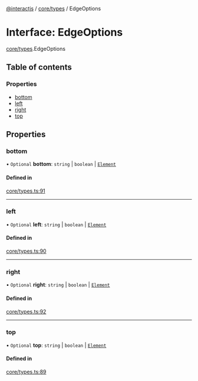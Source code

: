 [@interactjs](../README.md) / [core/types](../modules/core_types.md) / EdgeOptions

# Interface: EdgeOptions

[core/types](../modules/core_types.md).EdgeOptions

## Table of contents

### Properties

- [bottom](core_types.EdgeOptions.md#bottom)
- [left](core_types.EdgeOptions.md#left)
- [right](core_types.EdgeOptions.md#right)
- [top](core_types.EdgeOptions.md#top)

## Properties

### bottom

• `Optional` **bottom**: `string` \| `boolean` \| [`Element`](../modules/core_types.md#element)

#### Defined in

[core/types.ts:91](https://github.com/taye/interact.js/blob/f56f1fa2/packages/@interactjs/core/types.ts#L91)

___

### left

• `Optional` **left**: `string` \| `boolean` \| [`Element`](../modules/core_types.md#element)

#### Defined in

[core/types.ts:90](https://github.com/taye/interact.js/blob/f56f1fa2/packages/@interactjs/core/types.ts#L90)

___

### right

• `Optional` **right**: `string` \| `boolean` \| [`Element`](../modules/core_types.md#element)

#### Defined in

[core/types.ts:92](https://github.com/taye/interact.js/blob/f56f1fa2/packages/@interactjs/core/types.ts#L92)

___

### top

• `Optional` **top**: `string` \| `boolean` \| [`Element`](../modules/core_types.md#element)

#### Defined in

[core/types.ts:89](https://github.com/taye/interact.js/blob/f56f1fa2/packages/@interactjs/core/types.ts#L89)
